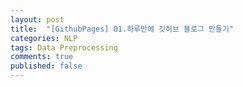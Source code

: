 ```yaml
---
layout: post
title:  "[GithubPages] 01.하루만에 깃허브 블로그 만들기"
categories: NLP
tags: Data Preprocessing
comments: true
published: false
---
```

